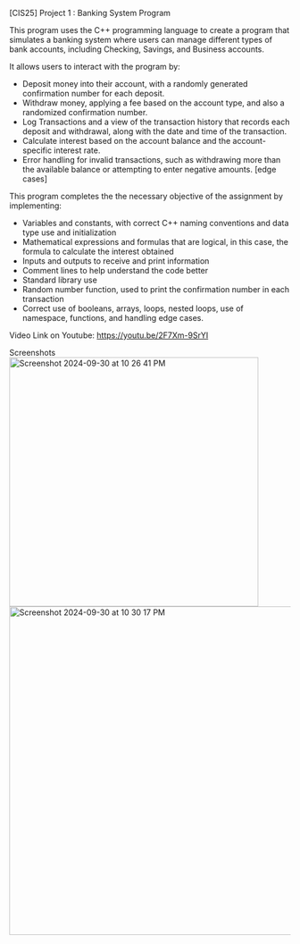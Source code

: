 [CIS25] Project 1 : Banking System Program

This program uses the C++ programming language to create a program that simulates a banking system where 
users can manage different types of bank accounts, including Checking, Savings, and Business accounts. 


It allows users to interact with the program by:

 - Deposit money into their account, with a randomly generated confirmation number for each deposit.
 - Withdraw money, applying a fee based on the account type, and also a randomized confirmation number.
 - Log Transactions and a view of the transaction history that records each deposit and withdrawal, along with the date and time of the transaction.
 - Calculate interest based on the account balance and the account-specific interest rate.
 - Error handling for invalid transactions, such as withdrawing more than the available balance or attempting to enter negative amounts. [edge cases]

This program completes the the necessary objective of the assignment by implementing:

 - Variables and constants, with correct C++ naming conventions and data type use and initialization
 - Mathematical expressions and formulas that are logical, in this case, the formula to calculate the interest obtained
 - Inputs and outputs to receive and print information
 - Comment lines to help understand the code better
 - Standard library use
 - Random number function, used to print the confirmation number in each transaction
 - Correct use of booleans, arrays, loops, nested loops, use of namespace, functions, and handling edge cases.

Video Link on Youtube:
https://youtu.be/2F7Xm-9SrYI

Screenshots
<img width="446" alt="Screenshot 2024-09-30 at 10 26 41 PM" src="https://github.com/user-attachments/assets/03bed3aa-e86c-4015-9928-4c2e49366b82">
<img width="588" alt="Screenshot 2024-09-30 at 10 30 17 PM" src="https://github.com/user-attachments/assets/8aa1c4d5-c34e-4e79-bcbd-814c1e05dee2">
